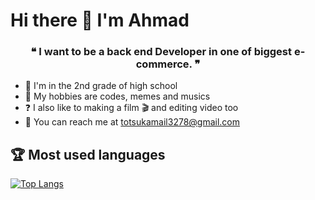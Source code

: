 <!-- START -->

# Hi there 👋 I'm Ahmad

<!-- About personal -->

<h3 align="center"> ❝ I want to be a back end Developer in one of biggest e-commerce. ❞ </h3>

- 📓 I'm in the 2nd grade of high school
- 📘 My hobbies are codes, memes and musics
- ❓ I also like to making a film 🎬 and editing video too
- 📩 You can reach me at totsukamail3278@gmail.com

## 🏆 Most used languages

<!-- Most languages -->

[![Top Langs](https://github-readme-stats.vercel.app/api/top-langs/?username=Ahmad3296&layout=compact)](https://github.com/Ahmad3296/github-readme-stats)

<!-- END -->
